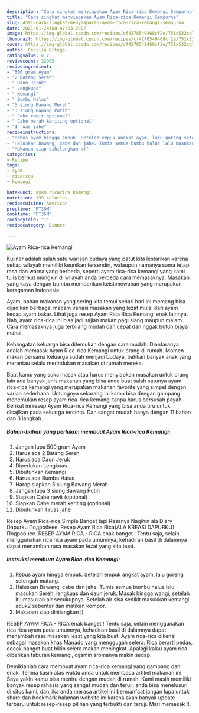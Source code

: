 ```yaml
---
description: "Cara singkat menyiapakan Ayam Rica-rica Kemangi Sempurna"
title: "Cara singkat menyiapakan Ayam Rica-rica Kemangi Sempurna"
slug: 4591-cara-singkat-menyiapakan-ayam-rica-rica-kemangi-sempurna
date: 2021-01-24T08:47:53.200Z
image: https://img-global.cpcdn.com/recipes/cf4278549468cf2e/751x532cq70/ayam-rica-rica-kemangi-foto-resep-utama.jpg
thumbnail: https://img-global.cpcdn.com/recipes/cf4278549468cf2e/751x532cq70/ayam-rica-rica-kemangi-foto-resep-utama.jpg
cover: https://img-global.cpcdn.com/recipes/cf4278549468cf2e/751x532cq70/ayam-rica-rica-kemangi-foto-resep-utama.jpg
author: Cecilia Ortega
ratingvalue: 4.7
reviewcount: 32005
recipeingredient:
- "500 gram Ayam"
- "2 Batang Sereh"
- " Daun Jeruk"
- " Lengkuas"
- " Kemangi"
- " Bumbu Halus"
- "5 siung Bawang Merah"
- "3 siung Bawang Putih"
- " Cabe rawit optional"
- " Cabe merah keriting optional"
- "1 ruas jahe"
recipeinstructions:
- "Rebus ayam hingga empuk. Setelah empuk angkat ayam, lalu goreng setengah matang."
- "Haluskan Bawang, cabe dan jahe. Tumis semua bumbu halus lalu masukan Sereh, lengkuas dan daun jeruk. Masak hingga wangi, setelah itu masukan air secukupnya. Setelah air sisa sedikit masukkan kemangi aduk2 sebentar dan matikan kompor."
- "Makanan siap dihilangkan :)"
categories:
- Recipe
tags:
- ayam
- ricarica
- kemangi

katakunci: ayam ricarica kemangi 
nutrition: 139 calories
recipecuisine: American
preptime: "PT30M"
cooktime: "PT35M"
recipeyield: "1"
recipecategory: Dinner

---
```



![Ayam Rica-rica Kemangi](https://img-global.cpcdn.com/recipes/cf4278549468cf2e/751x532cq70/ayam-rica-rica-kemangi-foto-resep-utama.jpg)

Kuliner adalah salah satu warisan budaya yang patut kita lestarikan karena setiap wilayah memiliki keunikan tersendiri, walaupun namanya sama tetapi rasa dan warna yang berbeda, seperti ayam rica-rica kemangi yang kami tulis berikut mungkin di wilayah anda berbeda cara memasaknya. Masakan yang kaya dengan bumbu memberikan keistimewahan yang merupakan keragaman Indonesia

Ayam, bahan makanan yang sering kita temui sehari hari ini memang bisa dijadikan berbagai macam variasi masakan yang lezat mulai dari ayam kecap,ayam bakar. Lihat juga resep Ayam Rica Rica Kemangi enak lainnya. Nah, ayam rica-rica ini bisa jadi sajian makan pagi siang maupun malam. Cara memasaknya juga terbilang mudah dan cepat dan nggak butuh biaya mahal.

Kehangatan keluarga bisa ditemukan dengan cara mudah. Diantaranya adalah memasak Ayam Rica-rica Kemangi untuk orang di rumah. Momen makan bersama keluarga sudah menjadi budaya, bahkan banyak anak yang merantau selalu merindukan masakan di rumah mereka.

Buat kamu yang suka masak atau harus menyiapkan masakan untuk orang lain ada banyak jenis makanan yang bisa anda buat salah satunya ayam rica-rica kemangi yang merupakan makanan favorite yang simpel dengan varian sederhana. Untungnya sekarang ini kamu bisa dengan gampang menemukan resep ayam rica-rica kemangi tanpa harus bersusah payah.
Berikut ini resep Ayam Rica-rica Kemangi yang bisa anda tiru untuk disajikan pada keluarga tercinta. Dan sangat mudah hanya dengan 11 bahan dan 3 langkah.


<!--inarticleads1-->

##### Bahan-bahan yang perlukan membuat Ayam Rica-rica Kemangi:

1. Jangan lupa 500 gram Ayam
1. Harus ada 2 Batang Sereh
1. Harus ada  Daun Jeruk
1. Diperlukan  Lengkuas
1. Dibutuhkan  Kemangi
1. Harus ada  Bumbu Halus
1. Harap siapkan 5 siung Bawang Merah
1. Jangan lupa 3 siung Bawang Putih
1. Siapkan  Cabe rawit (optional)
1. Siapkan  Cabe merah keriting (optional)
1. Dibutuhkan 1 ruas jahe


Resep Ayam Rica-rica Simple Banget tapi Rasanya Nagihin ala Diary Dapurku Подробнее. Resep Ayam Rica Rica(ALA KREASI DAPURKU) Подробнее. RESEP AYAM RICA - RICA enak banget ! Tentu saja, selain menggunakan rica rica ayam pada umumnya, kehadiran basil di dalamnya dapat menambah rasa masakan lezat yang kita buat. 

<!--inarticleads2-->

##### Instruksi membuat  Ayam Rica-rica Kemangi:

1. Rebus ayam hingga empuk. Setelah empuk angkat ayam, lalu goreng setengah matang.
1. Haluskan Bawang, cabe dan jahe. Tumis semua bumbu halus lalu masukan Sereh, lengkuas dan daun jeruk. Masak hingga wangi, setelah itu masukan air secukupnya. Setelah air sisa sedikit masukkan kemangi aduk2 sebentar dan matikan kompor.
1. Makanan siap dihilangkan :)


RESEP AYAM RICA - RICA enak banget ! Tentu saja, selain menggunakan rica rica ayam pada umumnya, kehadiran basil di dalamnya dapat menambah rasa masakan lezat yang kita buat. Ayam rica-rica dikenal sebagai masakan khas Manado yang menggugah selera. Rica berarti pedas, cocok banget buat bikin selera makan meningkat. Apalagi kalau ayam rica diberikan taburan kemangi, dijamin aromanya makin sedap. 

Demikianlah cara membuat ayam rica-rica kemangi yang gampang dan enak. Terima kasih atas waktu anda untuk membaca artikel makanan ini. Saya yakin kamu bisa meniru dengan mudah di rumah. Kami masih memiliki banyak resep rahasia yang sangat mudah dan teruji, anda bisa menelusuri di situs kami, dan jika anda merasa artikel ini bermanfaat jangan lupa untuk share dan bookmark halaman website ini karena akan banyak update terbaru untuk resep-resep pilihan yang terbukti dan teruji. Mari memasak !!. 
